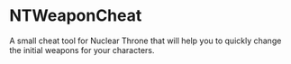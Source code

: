 NTWeaponCheat
=============

A small cheat tool for Nuclear Throne that will help you to quickly change the initial weapons for your characters.
